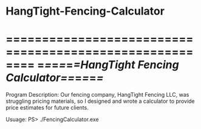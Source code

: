 # HangTight-Fencing-Calculator


======================================================== 
  =*=*=*=*=*=*HangTight Fencing Calculator=*=*=*=*=*=* 
========================================================
Program Description:
Our fencing company, HangTight Fencing LLC, was struggling pricing materials, so I designed and wrote a calculator to provide price estimates for future clients.

Usuage:
PS> ./FencingCalculator.exe

